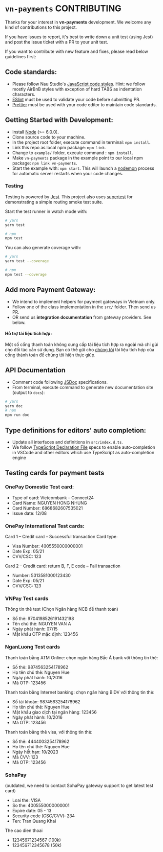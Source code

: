 # `vn-payments` CONTRIBUTING

Thanks for your interest in **vn-payments** development. We welcome any kind of contributions to this project.

If you have issues to report, it's best to write down a unit test (using Jest) and post the issue ticket with a PR to your unit test.

If you want to contribute with new feature and fixes, please read below guidelines first:

## Code standards:

* Please follow Nau Studio's [JavaScript code styles](https://github.com/naustudio/javascript). Hint: we follow mostly AirBnB styles with exception of hard TABS as indentation characters.
* [ESlint](https://eslint.org/) must be used to validate your code before submitting PR.
* [Prettier](https://prettier.io/) must be used with your code editor to maintain code standards.

## Getting Started with Development:

* Install [Node](https://nodejs.org/) (>= 6.0.0).
* Clone source code to your machine.
* In the project root folder, execute command in terminal: `npm install`.
* Link this repo as local npm package: `npm link`.
* Change to `example/` folder, execute command : `npm install`.
* Make `vn-payments` package in the example point to our local npm package: `npm link vn-payments`.
* Start the example with: `npm start`.
  This will launch a [nodemon](https://nodemon.io/) process for automatic server restarts when your code changes.

### Testing

Testing is powered by [Jest](https://facebook.github.io/jest/). This project also uses [supertest](https://github.com/visionmedia/supertest) for demonstrating a simple routing smoke test suite.

<!-- TODO: consider removing supertest if not use -->

Start the test runner in watch mode with:

```sh
# yarn
yarn test

# npm
npm test
```

You can also generate coverage with:

```sh
# yarn
yarn test --coverage

# npm
npm test --coverage
```

## Add more Payment Gateway:

* We intend to implement helpers for payment gateways in Vietnam only.
* Follow one of the class implementation in the `src/` folder. Then send us PR.
* OR send us **integration documentation** from gateway providers. See below.

#### Hỗ trợ tài liệu tích hợp:

Một số cổng thanh toán không cung cấp tài liệu tích hợp ra ngoài mà chỉ gửi cho đối tác cần sử dụng. Bạn có thể gửi cho [chúng tôi](mailto:dev@naustud.io) tài liệu tích hợp của cổng thánh toán để chúng tôi hiện thực giúp.

## API Documentation

* Comment code following [JSDoc](http://usejsdoc.org/) specifications.
* From terminal, execute command to generate new documentation site (output to `docs`):

```sh
# yarn
yarn doc
# npm
npm run doc
```

## Type definitions for editors' auto completion:

* Update all interfaces and definitions in `src/index.d.ts`.
* We follow [TypeScript Declaration File](https://www.typescriptlang.org/docs/handbook/declaration-files/introduction.html) specs to enable auto-completion in VSCode and other editors which use TypeScript as auto-completion engine

## Testing cards for payment tests

### OnePay Domestic Test card:

* Type of card: Vietcombank – Connect24
* Card Name: NGUYEN HONG NHUNG
* Card Number: 6868682607535021
* Issue date: 12/08

### OnePay International Test cards:

Card 1 – Credit card – Successful transaction Card type:

* Visa Number: 4005550000000001
* Date Exp: 05/21
* CVV/CSC: 123

Card 2 – Credit card: return B, F, E code – Fail transaction

* Number: 5313581000123430
* Date Exp: 05/21
* CVV/CSC: 123

### VNPay Test cards

Thông tin thẻ test (Chọn Ngân hàng NCB để thanh toán)

* Số thẻ: 9704198526191432198
* Tên chủ thẻ: NGUYEN VAN A
* Ngày phát hành: 07/15
* Mật khẩu OTP mặc định: 123456

### NganLuong Test cards

Thanh toán bằng ATM Online: chọn ngân hàng Bắc Á bank với thông tin thẻ:

* Số thẻ: 9874563254178962
* Họ tên chủ thẻ: Nguyen Hue
* Ngày phát hành: 10/2016
* Mã OTP: 123456

Thanh toán bằng Internet banking: chọn ngân hàng BIDV với thông tin thẻ:

* Số tài khoản: 9874563254178962
* Họ tên chủ thẻ: Nguyen Hue
* Mật khẩu giao dịch tại ngân hàng: 123456
* Ngày phát hành: 10/2016
* Mã OTP: 123456

Thanh toán bằng thẻ visa, với thông tin thẻ:

* Số thẻ: 4444003254178962
* Họ tên chủ thẻ: Nguyen Hue
* Ngày hết hạn: 10/2023
* Mã CVV: 123
* Mã OTP: 123456

### SohaPay

(outdated, we need to contact SohaPay gateway support to get latest test card)

* Loai the: VISA
* So the: 4005550000000001
* Expire date: 05 - 13
* Security code (CSC/CVV): 234
* Ten: Tran Quang Khai

The cao dien thoai

* 12345671234567 (100k)
* 123456712345678 (50k)
